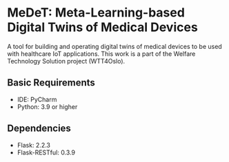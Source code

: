 # MeDeT: Meta-Learning-based Digital Twins of Medical Devices

A tool for building and operating digital twins of medical devices to be used with healthcare IoT applications. 
This work is a part of the Welfare Technology Solution project (WTT4Oslo).

[//]: # (The repository contains open-source implementation)


## Basic Requirements

* IDE: PyCharm
* Python: 3.9 or higher 

## Dependencies

* Flask: 2.2.3
* Flask-RESTful: 0.3.9

